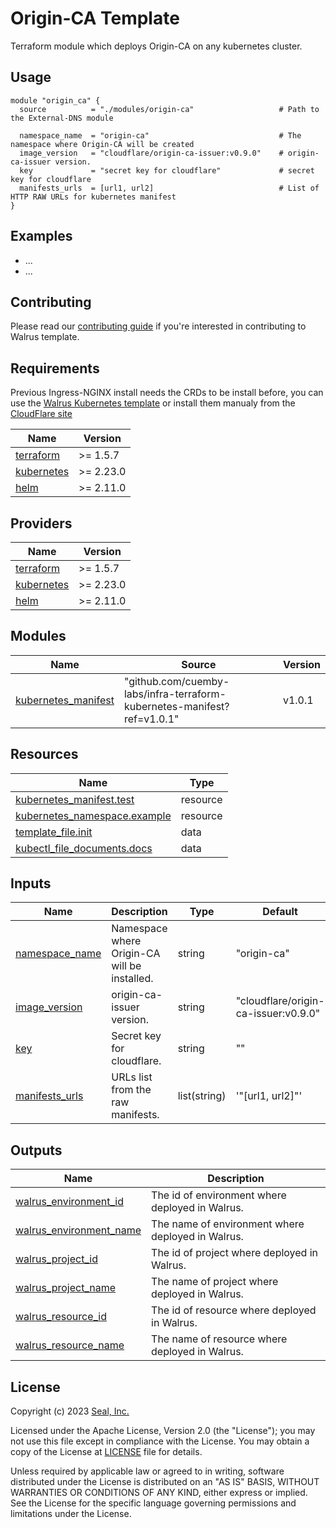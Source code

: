 # Origin-CA Template

Terraform module which deploys Origin-CA on any kubernetes cluster.

## Usage

```hcl
module "origin_ca" {
  source          = "./modules/origin-ca"                   # Path to the External-DNS module

  namespace_name  = "origin-ca"                             # The namespace where Origin-CA will be created
  image_version   = "cloudflare/origin-ca-issuer:v0.9.0"    # origin-ca-issuer version.
  key             = "secret key for cloudflare"             # secret key for cloudflare
  manifests_urls  = [url1, url2]                            # List of HTTP RAW URLs for kubernetes manifest
}
```

## Examples

- ...
- ...

## Contributing

Please read our [contributing guide](./docs/CONTRIBUTING.md) if you're interested in contributing to Walrus template.

<!-- BEGIN_TF_DOCS -->
## Requirements

Previous Ingress-NGINX install needs the CRDs to be install before, you can use the [Walrus Kubernetes template](https://github.com/cuemby-labs/infra-terraform-kubernetes-manifest) or install them manualy from the [CloudFlare site](https://github.com/cloudflare/origin-ca-issuer/tree/trunk/deploy/crds)

| Name | Version |
|------|---------|
| <a name="requirement_terraform"></a> [terraform](#requirement\_terraform) | >= 1.5.7 |
| <a name="requirement_kubernetes"></a> [kubernetes](#requirement\_kubernetes) | >= 2.23.0 |
| <a name="requirement_helm"></a> [helm](#requirement\_helm) | >= 2.11.0 |

## Providers

| Name | Version |
|------|---------|
| <a name="provider_terraform"></a> [terraform](#provider\_terraform) | >= 1.5.7 |
| <a name="provider_kubernetes"></a> [kubernetes](#provider\_kubernetes) | >= 2.23.0 |
| <a name="provider_helm"></a> [helm](#provider\_helm) | >= 2.11.0 |

## Modules

| Name | Source | Version |
|------|--------|---------|
| <a name="kubernetes_manifest"></a> [kubernetes_manifest](#module\_kubernetes_manifest) | "github.com/cuemby-labs/infra-terraform-kubernetes-manifest?ref=v1.0.1" | v1.0.1 |

## Resources

| Name | Type |
|------|------|
| [kubernetes_manifest.test](https://registry.terraform.io/providers/alekc/kubectl/latest/docs/resources/kubectl_manifest) | resource |
| [kubernetes_namespace.example](https://registry.terraform.io/providers/hashicorp/kubernetes/latest/docs/resources/namespace) | resource |
| [template_file.init](https://registry.terraform.io/providers/hashicorp/template/latest/docs/data-sources/file) | data |
| [kubectl_file_documents.docs](https://registry.terraform.io/providers/gavinbunney/kubectl/latest/docs/data-sources/kubectl_file_documents) | data |

## Inputs

| Name | Description | Type | Default | Required |
|------|-------------|------|---------|:--------:|
| <a name="input_namespace_name"></a> [namespace_name](#input_namespace_name) | Namespace where Origin-CA will be installed. | string | "origin-ca" | no |
| <a name="input_image_version"></a> [image_version](#input_image_version) | origin-ca-issuer version. | string | "cloudflare/origin-ca-issuer:v0.9.0" | no |
| <a name="input_key"></a> [key](#input_key) | Secret key for cloudflare. | string | "" | yes |
| <a name="input_manifests_urls"></a> [manifests_urls](#input_manifests_urls) | URLs list from the raw manifests. | list(string) | '"[url1, url2]"' | yes |

## Outputs

| Name | Description |
|------|-------------|
| <a name="output_walrus_environment_id"></a> [walrus\_environment\_id](#output\_walrus\_environment\_id) | The id of environment where deployed in Walrus. |
| <a name="output_walrus_environment_name"></a> [walrus\_environment\_name](#output\_walrus\_environment\_name) | The name of environment where deployed in Walrus. |
| <a name="output_walrus_project_id"></a> [walrus\_project\_id](#output\_walrus\_project\_id) | The id of project where deployed in Walrus. |
| <a name="output_walrus_project_name"></a> [walrus\_project\_name](#output\_walrus\_project\_name) | The name of project where deployed in Walrus. |
| <a name="output_walrus_resource_id"></a> [walrus\_resource\_id](#output\_walrus\_resource\_id) | The id of resource where deployed in Walrus. |
| <a name="output_walrus_resource_name"></a> [walrus\_resource\_name](#output\_walrus\_resource\_name) | The name of resource where deployed in Walrus. |
<!-- END_TF_DOCS -->

## License

Copyright (c) 2023 [Seal, Inc.](https://seal.io)

Licensed under the Apache License, Version 2.0 (the "License");
you may not use this file except in compliance with the License.
You may obtain a copy of the License at [LICENSE](./LICENSE) file for details.

Unless required by applicable law or agreed to in writing, software
distributed under the License is distributed on an "AS IS" BASIS,
WITHOUT WARRANTIES OR CONDITIONS OF ANY KIND, either express or implied.
See the License for the specific language governing permissions and
limitations under the License.
